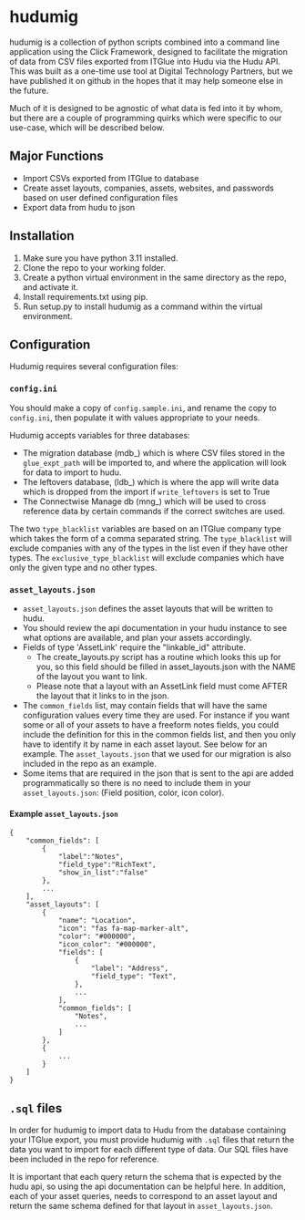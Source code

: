 # hudumig
hudumig is a collection of python scripts combined into a command line application using the Click Framework, designed to facilitate the migration of data from CSV files exported from ITGlue into Hudu via the Hudu API. This was built as a one-time use tool at Digital Technology Partners, but we have published it on github in the hopes that it may help someone else in the future.

Much of it is designed to be agnostic of what data is fed into it by whom, but there are a couple of programming quirks which were specific to our use-case, which will be described below.

## Major Functions
* Import CSVs exported from ITGlue to database
* Create asset layouts, companies, assets, websites, and passwords based on user defined configuration files
* Export data from hudu to json 

## Installation
1. Make sure you have python 3.11 installed.
2. Clone the repo to your working folder.
3. Create a python virtual environment in the same directory as the repo, and activate it.
4. Install requirements.txt using pip.
5. Run setup.py to install hudumig as a command within the virtual environment.

## Configuration
Hudumig requires several configuration files:
### `config.ini`
You should make a copy of `config.sample.ini`, and rename the copy to `config.ini`, then populate it with values appropriate to your needs.

Hudumig accepts variables for three databases:
* The migration database (mdb_) which is where CSV files stored in the `glue_expt_path` will be imported to, and where the application will look for data to import to hudu.
* The leftovers database, (ldb_) which is where the app will write data which is dropped from the import if `write_leftovers` is set to True
* The Connectwise Manage db (mng_) which will be used to cross reference data by certain commands if the correct switches are used.

The two `type_blacklist` variables are based on an ITGlue company type which takes the form of a comma separated string. The `type_blacklist` will exclude companies with any of the types in the list even if they have other types. The `exclusive_type_blacklist` will exclude companies which have only the given type and no other types.

### `asset_layouts.json`
* `asset_layouts.json` defines the asset layouts that will be written to hudu.
* You should review the api documentation in your hudu instance to see what options are available, and plan your assets accordingly.
* Fields of type 'AssetLink' require the "linkable_id" attribute.
   * The create_layouts.py script has a routine which looks this up for you, so this field should be filled in asset_layouts.json with the NAME of the layout you want to link.
   * Please note that a layout with an AssetLink field must come AFTER the layout that it links to in the json.
* The `common_fields` list, may contain fields that will have the same configuration values every time they are used. For instance if you want some or all of your assets to have a freeform notes fields, you could include the definition for this in the common fields list, and then you only have to identify it by name in each asset layout. See below for an example. The `asset_layouts.json` that we used for our migration is also included in the repo as an example.
* Some items that are required in the json that is sent to the api are added programmatically so there is no need to include them in your `asset_layouts.json`: (Field position, color, icon color).

#### Example `asset_layouts.json`
```
{
    "common_fields": [
        {
            "label":"Notes",
            "field_type":"RichText",
            "show_in_list":"false"
        },
        ...
    ],
    "asset_layouts": [
        {
            "name": "Location",
            "icon": "fas fa-map-marker-alt",
            "color": "#000000",
            "icon_color": "#000000",
            "fields": [
                {
                    "label": "Address",
                    "field_type": "Text",
                },
                ...
            ],
            "common_fields": [
                "Notes",
                ...
            ]
        },
        {
            ...
        }
    ]
}

```
## `.sql` files
In order for hudumig to import data to Hudu from the database containing your ITGlue export, you must provide hudumig with `.sql` files that return the data you want to import for each different type of data. Our SQL files have been included in the repo for reference.

It is important that each query return the schema that is expected by the hudu api, so using the api documentation can be helpful here. In addition, each of your asset queries, needs to correspond to an asset layout and return the same schema defined for that layout in `asset_layouts.json`.

